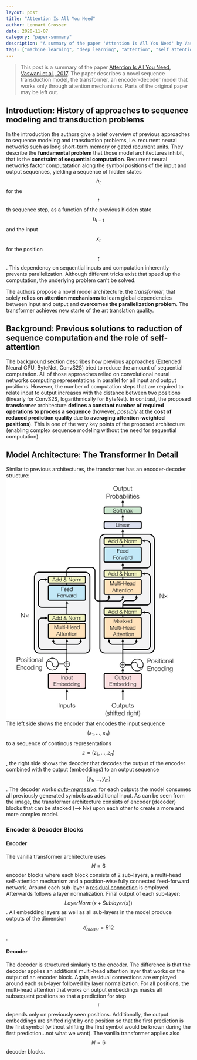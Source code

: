 ```yaml
---
layout: post
title: "Attention Is All You Need"
author: Lennart Grosser
date: 2020-11-07
category: "paper-summary"
description: "A summary of the paper 'Attention Is All You Need' by Vaswani et al."
tags: ["machine learning", "deep learning", "attention", "self attention", "self-attention", "transformer"]
---
```


> This post is a summary of the paper [Attention Is All You Need, Vaswani et al., 2017](https://arxiv.org/abs/1706.03762). The paper describes a novel sequence transduction model, the transformer, an encoder-decoder model that works only through attention mechanisms. Parts of the original paper may be left out.


## Introduction: History of approaches to sequence modeling and transduction problems
In the introduction the authors give a brief overview of previous approaches to sequence modeling and transduction problems, i.e. recurrent neural networks such as [long short-term memory][1] or [gated recurrent units][2]. They describe the **fundamental problem** that those model architectures inhibit, that is the **constraint of sequential computation**. Recurrent neural networks factor computatation along the symbol positions of the input and output sequences, yielding a sequence of hidden states $$h_{t}$$ for the $$t$$th sequence step, as a function of the previous hidden state $$h_{t-1}$$ and the input $$x_{t}$$ for the position $$t$$. This dependency on sequential inputs and computation inherently prevents  parallelization. Although different tricks exist that speed up the computation, the underlying problem can't be solved.

The authors propose a novel model architecture, the _transformer_, that solely **relies on attention mechanisms** to learn global dependencies between input and output and **overcomes the parallelization problem**. The transformer achieves new starte of the art translation quality.

## Background: Previous solutions to reduction of sequence computation and the role of self-attention
The background section describes how previous approaches (Extended Neural GPU, ByteNet, ConvS2S) tried to reduce the amount of sequential computation. All of those approaches relied on convolutional neural networks computing representations in parallel for all input and output positions. However, the number of computation steps that are required to relate input to output increases with the distance between two positions (linearly for ConvS2S, logarithmically for ByteNet). In contrast, the proposed **transformer** architecture **defines a constant number of required operations to process a sequence** (however, _possibly_ at the **cost of reduced prediction quality** due to **averaging attention-weighted positions**). This is one of the very key points of the proposed architecture (enabling complex sequence modeling without the need for sequential computation).

## Model Architecture: The Transformer In Detail
Similar to previous architectures, the transformer has an encoder-decoder structure:
![Transformer Architecture](/assets/images/2020-11-07-Attention-Is-All-You-Need/transformer-model-architecture.png)
The left side shows the encoder that encodes the input sequence $$(x_{1}, ..., x_{n})$$ to a sequence of continous representations $$z = (z_1, ..., z_n)$$, the right side shows the decoder that decodes the output of the encoder combined with the output (embeddings) to an output sequence $$(y_1, ..., y_m)$$. The decoder works [_auto-regressive_](https://en.wikipedia.org/wiki/Autoregressive_model): for each outputs the model consumes all previously generated symbols as additional input. As can be seen from the image, the transformer architecture consists of encoder (decoder) blocks that can be stacked (--> Nx) upon each other to create a more and more complex model.
### Encoder & Decoder Blocks
#### Encoder
The vanilla transformer architecture uses $$N=6$$ encoder blocks where each block consists of 2 sub-layers, a multi-head self-attention mechanism and a position-wise fully connected feed-forward network. Around each sub-layer a [residual connection](https://stats.stackexchange.com/questions/321054/what-are-residual-connections-in-rnns) is employed. Afterwards follows a layer normalization. Final output of each sub-layer: $$LayerNorm(x + Sublayer(x))$$. All embedding layers as well as all sub-layers in the model produce outputs of the dimension $$d_{model} = 512$$.
#### Decoder
The decoder is structured similarly to the encoder. The difference is that the decoder applies an additional multi-head attention layer that works on the output of an encoder block. Again, residual connections are employed around each sub-layer followed by layer normalization. For all positions, the multi-head attention that works on output embeddings masks all subsequent positions so that a prediction for step $$i$$ depends only on previously seen positions. Additionally, the output embeddings are shifted right by one position so that the first prediction is the first symbol (without shifting the first symbol would be known during the first prediction...not what we want). The vanilla transformer applies also $$N=6$$ decoder blocks.

[1]: https://www.bioinf.jku.at/publications/older/2604.pdf
[2]: https://arxiv.org/abs/1412.3555
